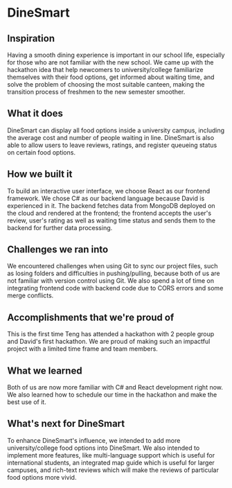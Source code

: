 # DineSmart

## Inspiration
Having a smooth dining experience is important in our school life, especially for those who are not familiar with the new school. We came up with the hackathon idea that help newcomers to university/college familiarize themselves with their food options, get informed about waiting time, and solve the problem of choosing the most suitable canteen, making the transition process of freshmen to the new semester smoother.

## What it does
DineSmart can display all food options inside a university campus, including the average cost and number of people waiting in line. DineSmart is also able to allow users to leave reviews, ratings, and register queueing status on certain food options.

## How we built it
To build an interactive user interface, we choose React as our frontend framework. We chose C# as our backend language because David is experienced in it. The backend fetches data from MongoDB deployed on the cloud and rendered at the frontend; the frontend accepts the user's review, user's rating as well as waiting time status and sends them to the backend for further data processing.

## Challenges we ran into
We encountered challenges when using Git to sync our project files, such as losing folders and difficulties in pushing/pulling, because both of us are not familiar with version control using Git. We also spend a lot of time on integrating frontend code with backend code due to CORS errors and some merge conflicts. 

## Accomplishments that we're proud of
This is the first time Teng has attended a hackathon with 2 people group and David's first hackathon. We are proud of making such an impactful project with a limited time frame and team members.

## What we learned
Both of us are now more familiar with C# and React development right now. We also learned how to schedule our time in the hackathon and make the best use of it.

## What's next for DineSmart
To enhance DineSmart's influence, we intended to add more university/college food options into DineSmart. We also intended to implement more features, like multi-language support which is useful for international students, an integrated map guide which is useful for larger campuses, and 
rich-text reviews which will make the reviews of particular food options more vivid.
